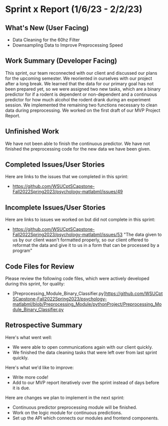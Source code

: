 # Sprint x Report (1/6/23 - 2/2/23)

## What's New (User Facing)
 * Data Cleaning for the 60hz Filter
 * Downsampling Data to Improve Preprocessing Speed

## Work Summary (Developer Facing)
This sprint, our team reconnected with our client and discussed our plans for the upcoming semester.
We reoriented in ourselves with our project after a long break.
We learned that the data for our primary goal has not been prepared yet, so we were assigned two new tasks, which are a binary predictor for if a rodent is dependent or non-dependent and a continuous predictor for how much alcohol the rodent drank during an experiment session.
We implemented the remaining two functions necessary to clean data during preprocessing.
We worked on the first draft of our MVP Project Report.

## Unfinished Work
We have not been able to finish the continuous predictor.
We have not finished the preprocessing code for the new data we have been given.

## Completed Issues/User Stories
Here are links to the issues that we completed in this sprint:

 * https://github.com/WSUCptSCapstone-Fall2022Spring2023/psychology-matlabml/issues/49
 
## Incomplete Issues/User Stories
Here are links to issues we worked on but did not complete in this sprint:
 
 * https://github.com/WSUCptSCapstone-Fall2022Spring2023/psychology-matlabml/issues/53 "The data given to us by our client wasn't formatted properly, so our client offered to reformat the data and give it to us in a form that can be processed by a program"

## Code Files for Review
Please review the following code files, which were actively developed during this sprint, for quality:
 * [Preprocessing_Module_Binary_Classifier.py]https://github.com/WSUCptSCapstone-Fall2022Spring2023/psychology-matlabml/blob/Preprocessing_Module/pythonProject/Preprocessing_Module_Binary_Classifier.py
 
## Retrospective Summary
Here's what went well:
  * We were able to open communications again with our client quickly.
  * We finished the data cleaning tasks that were left over from last sprint quickly.
 
Here's what we'd like to improve:
   * Write more code!
   * Add to our MVP report iteratively over the sprint instead of days before it is due.
  
Here are changes we plan to implement in the next sprint:
   * Continuous predictor preprocessing module will be finished.
   * Work on the logic module for continuous predictions.
   * Set up the API which connects our modules and frontend components.